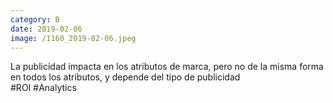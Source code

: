 ```yaml
--- 
category: B 
date: 2019-02-06 
image: /1160_2019-02-06.jpeg 
--- 
```


La publicidad impacta en los atributos de marca, pero no de la misma forma en todos los atributos, y depende del tipo de publicidad<br>#ROI #Analytics